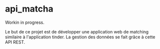 # api_matcha
Workin in progress.

Le but de ce projet est de développer une application web de matching similaire à l'application tinder. La gestion des données se fait grâce à cette API REST.